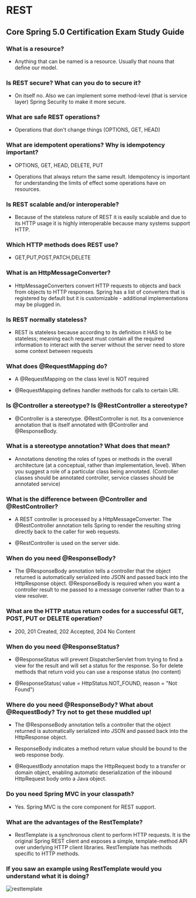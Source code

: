 # REST
## Core Spring 5.0 Certification Exam Study Guide


### What is a resource?

- Anything that can be named is a resource. Usually that nouns that define our model.

### Is REST secure? What can you do to secure it?

- On itself no. Also we can implement some method-level (that is service layer) Spring Security to make it more secure.

### What are safe REST operations?

- Operations that don't change things (OPTIONS, GET, HEAD)

### What are idempotent operations? Why is idempotency important?

- OPTIONS, GET, HEAD, DELETE, PUT

- Operations that always return the same result. Idempotency is important for understanding the limits of effect some operations have on resources.

### Is REST scalable and/or interoperable?

- Because of the stateless nature of REST it is easily scalable and due to its HTTP usage it is highly interoperable because many systems support HTTP.

### Which HTTP methods does REST use?

- GET,PUT,POST,PATCH,DELETE

### What is an HttpMessageConverter?

- HttpMessageConverters convert HTTP requests to objects and back from objects to HTTP responses. Spring has a list of converters that is registered by default but it is customizable - additional implementations may be plugged in.

### Is REST normally stateless?

- REST is stateless because according to its definition it HAS to be stateless; meaning each request must contain all the required information to interact with the server without the server need to store some context between requests

### What does @RequestMapping do?

- A @RequestMapping on the class level is NOT required

- @RequestMapping defines handler methods for calls to certain URI.

### Is @Controller a stereotype? Is @RestController a stereotype?

- @Controller is a stereotype. @RestController is not. Its a convenience annotation that is itself annotated with @Controller and @ResponseBody.

### What is a stereotype annotation? What does that mean?

- Annotations denoting the roles of types or methods in the overall architecture (at a conceptual, rather than implementation, level). When you suggest a role of a particular class being annotated. (Controller classes should be annotated controller, service classes should be annotated service)

### What is the difference between @Controller and @RestController?

- A REST controller is processed by a HttpMessageConverter. The @RestController annotation tells Spring to render the resulting string directly back to the caller for web requests.

- @RestController is used on the server side.

### When do you need @ResponseBody?

- The @ResponseBody annotation tells a controller that the object returned is automatically serialized into JSON and passed back into the HttpResponse object. @ResponseBody is required when you want a controller result to me passed to a message converter rather than to a view resolver.

### What are the HTTP status return codes for a successful GET, POST, PUT or DELETE operation?

- 200, 201 Created, 202 Accepted, 204 No Content

### When do you need @ResponseStatus?

- @ResponseStatus will prevent DispatcherServlet from trying to find a view for the result and will set a status for the response. So for delete methods that return void you can use a response status (no content)

- @ResponseStatus( value = HttpStatus.NOT_FOUND, reason = "Not Found")

### Where do you need @ResponseBody? What about @RequestBody? Try not to get these muddled up!

- The @ResponseBody annotation tells a controller that the object returned is automatically serialized into JSON and passed back into the HttpResponse object.

- ResponseBody indicates a method return value should be bound to the web response body.

- @RequestBody annotation maps the HttpRequest body to a transfer or domain object, enabling automatic deserialization of the inbound HttpRequest body onto a Java object.

### Do you need Spring MVC in your classpath?

- Yes. Spring MVC is the core component for REST support.

### What are the advantages of the RestTemplate?

- RestTemplate is a synchronous client to perform HTTP requests. It is the original Spring REST client and exposes a simple, template-method API over underlying HTTP client libraries. RestTemplate has methods specific to HTTP methods.

### If you saw an example using RestTemplate would you understand what it is doing?

![resttemplate](https://github.com/seanjgildea/CoreSpring5CertificationGuide/blob/master/img/RestTemplate-methods.png)

